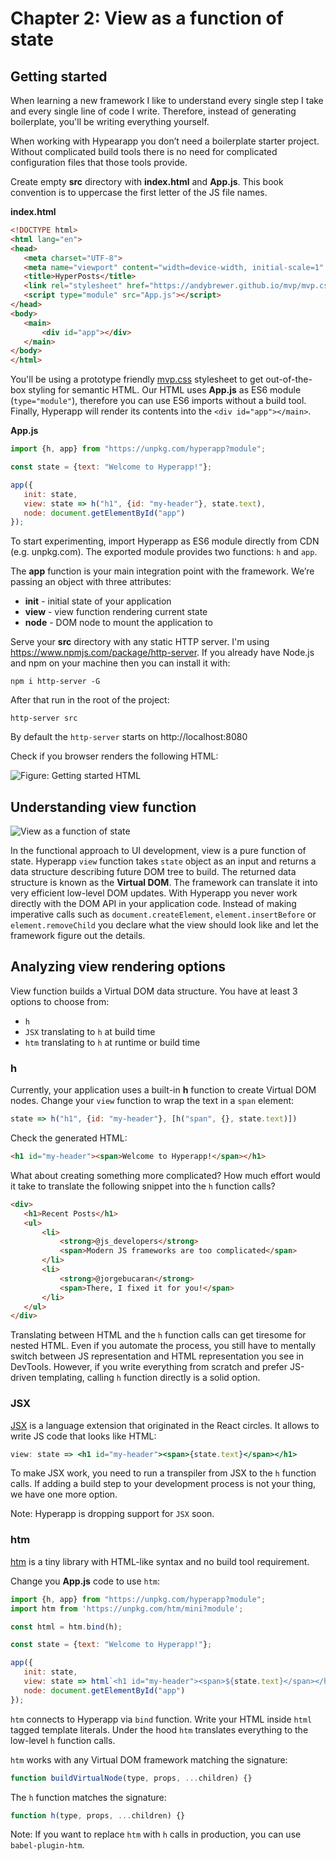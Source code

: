 # Chapter 2: View as a function of state

## Getting started

When learning a new framework I like to understand every single step I take and every single line of code I write.
Therefore, instead of generating boilerplate, you'll be writing everything yourself.

When working with Hypearapp you don’t need a boilerplate starter project. Without complicated build tools there is no need for complicated configuration files that those tools provide.

Create empty **src** directory with **index.html** and **App.js**. This book convention is to 
uppercase the first letter of the JS file names.

**index.html**
```html
<!DOCTYPE html>
<html lang="en">
<head>
   <meta charset="UTF-8">
   <meta name="viewport" content="width=device-width, initial-scale=1" />
   <title>HyperPosts</title>
   <link rel="stylesheet" href="https://andybrewer.github.io/mvp/mvp.css">
   <script type="module" src="App.js"></script>
</head>
<body>
   <main>
       <div id="app"></div>
   </main>
</body>
</html>
```
You'll be using a prototype friendly [mvp.css](https://andybrewer.github.io/mvp/) stylesheet to get
out-of-the-box styling for semantic HTML.
Our HTML uses **App.js** as ES6 module (```type="module"```), therefore you can use ES6 imports without a build tool.
Finally, Hyperapp will render its contents into the  ```<div id="app"></main>```.


**App.js**
```js
import {h, app} from "https://unpkg.com/hyperapp?module";

const state = {text: "Welcome to Hyperapp!"};

app({
   init: state,
   view: state => h("h1", {id: "my-header"}, state.text),
   node: document.getElementById("app")
});
```
To start experimenting, import Hyperapp as ES6 module directly from CDN (e.g. unpkg.com).
The exported module provides two functions: `h` and `app`.

The **app** function is your main integration point with the framework.
We’re passing an object with three attributes:
* **init** - initial state of your application
* **view** - view function rendering current state
* **node** - DOM node to mount the application to

Serve your **src** directory with any static HTTP server. I'm using https://www.npmjs.com/package/http-server.
If you already have Node.js and npm on your machine then you can install it with:
```
npm i http-server -G
```
After that run in the root of the project:
```
http-server src
```

By default the `http-server` starts on http://localhost:8080

Check if you browser renders the following HTML:

![Figure: Getting started HTML](images/getting-started.png)

## Understanding view function

![View as a function of state](images/view.jpg)

In the functional approach to UI development, view is a pure function of state.
Hyperapp ```view``` function takes ```state``` object as an input and returns a data structure describing future DOM tree to build.
The returned data structure is known as the **Virtual DOM**. The framework can translate it into very efficient low-level DOM updates.
With Hyperapp you never work directly with the DOM API in your application code.
Instead of making imperative calls such as ```document.createElement```, ```element.insertBefore``` or ```element.removeChild``` you declare
what the view should look like and let the framework figure out the details. 

## Analyzing view rendering options

View function builds a Virtual DOM data structure. You have at least 3 options to choose from:
* ```h```
* ```JSX``` translating to ```h``` at build time
* ```htm``` translating to ```h``` at runtime or build time


### h

Currently, your application uses a built-in **h** function to create Virtual DOM nodes.
Change your ```view``` function to wrap the text in a ```span``` element:
```js
state => h("h1", {id: "my-header"}, [h("span", {}, state.text)])
```
Check the generated HTML:
```html
<h1 id="my-header"><span>Welcome to Hyperapp!</span></h1>
```

What about creating something more complicated?
How much effort would it take to translate the following snippet into the ```h``` function calls?
```html
<div>
   <h1>Recent Posts</h1>
   <ul>
       <li>
           <strong>@js_developers</strong>
           <span>Modern JS frameworks are too complicated</span>
       </li>
       <li>
           <strong>@jorgebucaran</strong>
           <span>There, I fixed it for you!</span>
       </li>
   </ul>
</div>
```
Translating between HTML and the ```h``` function calls can get tiresome for nested HTML.
Even if you automate the process, you still have to mentally switch between JS representation and HTML representation you see in DevTools.
However, if you write everything from scratch and prefer JS-driven templating, calling ```h``` function directly is a solid option.

### JSX

[JSX](http://facebook.github.io/jsx/) is a language extension that originated in the React circles. It allows to write JS code that looks like HTML:
```jsx
view: state => <h1 id="my-header"><span>{state.text}</span></h1>
```

To make JSX work, you need to run a transpiler from JSX to the ```h``` function calls.
If adding a build step to your development process is not your thing, we have one more option.

Note: Hyperapp is dropping support for ```JSX``` soon.

### htm

[htm](https://github.com/developit/htm) is a tiny library with HTML-like syntax and no build tool requirement.

Change you **App.js** code to use ```htm```:
```js
import {h, app} from "https://unpkg.com/hyperapp?module";
import htm from 'https://unpkg.com/htm/mini?module';

const html = htm.bind(h);

const state = {text: "Welcome to Hyperapp!"};

app({
   init: state,
   view: state => html`<h1 id="my-header"><span>${state.text}</span></h1>`,
   node: document.getElementById("app")
});
```
```htm``` connects to Hyperapp via ```bind``` function. Write your HTML inside ```html``` tagged template literals. Under the hood ```htm``` translates everything to the low-level ```h``` function calls.

```htm``` works with any Virtual DOM framework matching the signature:
```js
function buildVirtualNode(type, props, ...children) {}
```
The ```h``` function matches the signature:
```js
function h(type, props, ...children) {}
```

Note: If you want to replace ```htm``` with ```h``` calls in production, you can use ```babel-plugin-htm```.

